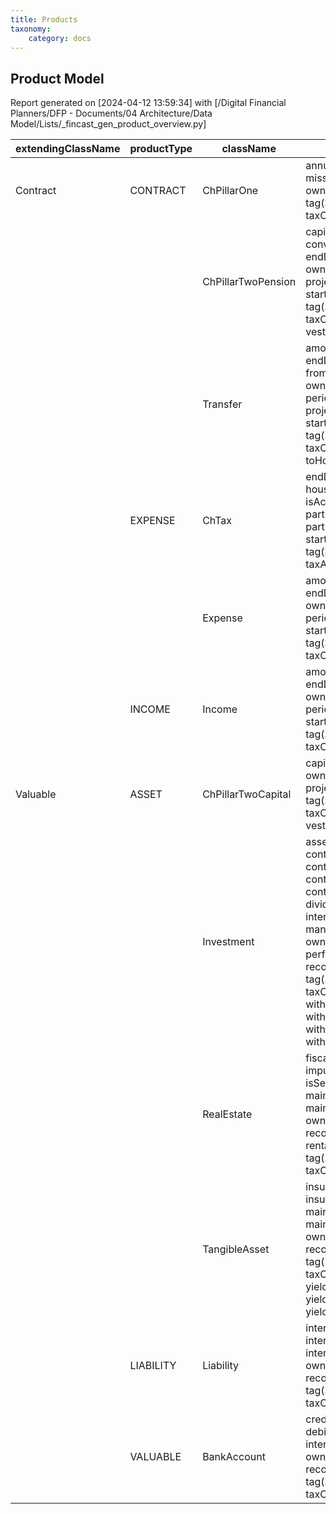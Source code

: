 ```yaml
---
title: Products
taxonomy:
    category: docs
---
```


## Product Model

Report generated on [2024-04-12 13:59:34] with [/Digital Financial Planners/DFP - Documents/04 Architecture/Data Model/Lists/_fincast_gen_product_overview.py]

| extendingClassName | productType | className | variables | filename |
|---|---|---|---|---|
| Contract | CONTRACT | ChPillarOne | annualPension44(Double?)<br>missingContributionYears(Int?)<br>owner(Person)<br>tag(String)<br>taxCode(String?) | ChPillarOne.kt |
|  |  | ChPillarTwoPension | capitalWithdrawal(Double)<br>conversionRate(Double)<br>endDate(SimDate?)<br>owner(Person)<br>projectedVestedBenefits(Double)<br>startDate(SimDate?)<br>tag(String)<br>taxCode(String?)<br>vestedBenefits(Double) | ChPillarTwoPension.kt |
|  |  | Transfer | amount(ValueProvider<Double>)<br>endDate(SimDate?)<br>fromHolding(Holding?)<br>owner(Person?)<br>periodicity(Periodicity)<br>projectionPhase(ProjectionPhase)<br>startDate(SimDate?)<br>tag(String)<br>taxCode(String?)<br>toHolding(Holding?) | Transfer.kt |
|  | EXPENSE | ChTax | endDate(SimDate?)<br>householdExpenses(HouseholdExpenses)<br>isActive(Boolean)<br>partner1Expenses(PersonalExpenses)<br>partner2Expenses(PersonalExpenses?)<br>startDate(SimDate?)<br>tag(String)<br>taxAggregation(IncomeTaxAggregation) | ChTax.kt |
|  |  | Expense | amount(ValueProvider<Double>)<br>endDate(SimDate?)<br>owner(Person?)<br>periodicity(Periodicity)<br>startDate(SimDate?)<br>tag(String)<br>taxCode(String?) | Expense.kt |
|  | INCOME | Income | amount(ValueProvider<Double>)<br>endDate(SimDate?)<br>owner(Person?)<br>periodicity(Periodicity)<br>startDate(SimDate?)<br>tag(String)<br>taxCode(String?) | Income.kt |
| Valuable | ASSET | ChPillarTwoCapital | capitalWithdrawal(Double)<br>owner(Person)<br>projectedVestedBenefits(Double)<br>tag(String)<br>taxCode(String?)<br>vestedBenefits(Double) | ChPillarTwoCapital.kt |
|  |  | Investment | assetAllocation(AssetAllocation)<br>contributionAmount(ValueProvider<Double>?)<br>contributionEndDate(SimDate?)<br>contributionPeriodicity(Periodicity)<br>contributionStartDate(SimDate?)<br>dividendUtilisation(FundsUtilisation)<br>interestUtilisation(FundsUtilisation)<br>managementFee(Double?)<br>owner(Person?)<br>performanceFee(Double?)<br>reconBalance(Double)<br>tag(String)<br>taxCode(String?)<br>withdrawalAmount(ValueProvider<Double>?)<br>withdrawalEndDate(SimDate?)<br>withdrawalPeriodicity(Periodicity)<br>withdrawalStartDate(SimDate?) | Investment.kt |
|  |  | RealEstate | fiscalValue(Double?)<br>imputedRentalValue(Double?)<br>isSelfOccupied(Boolean?)<br>maintenancePeriodicity(Periodicity)<br>maintenanceRate(Double?)<br>owner(Person?)<br>reconBalance(Double)<br>rentalIncome(Double?)<br>tag(String)<br>taxCode(String?) | RealEstate.kt |
|  |  | TangibleAsset | insurancePeriodicity(Periodicity)<br>insuranceRate(Double?)<br>maintenancePeriodicity(Periodicity)<br>maintenanceRate(Double?)<br>owner(Person?)<br>reconBalance(Double)<br>tag(String)<br>taxCode(String?)<br>yieldPeriodicity(Periodicity)<br>yieldRate(Double?)<br>yieldUtilisation(FundsUtilisation) | TangibleAsset.kt |
|  | LIABILITY | Liability | interestPeriodicity(Periodicity)<br>interestRate(Double)<br>interestUtilisation(FundsUtilisation)<br>owner(Person?)<br>reconBalance(Double)<br>tag(String)<br>taxCode(String?) | Liability.kt |
|  | VALUABLE | BankAccount | creditInterestRate(Double?)<br>debitInterestRate(Double?)<br>interestPeriodicity(Periodicity)<br>owner(Person?)<br>reconBalance(Double)<br>tag(String)<br>taxCode(String?) | BankAccount.kt |
